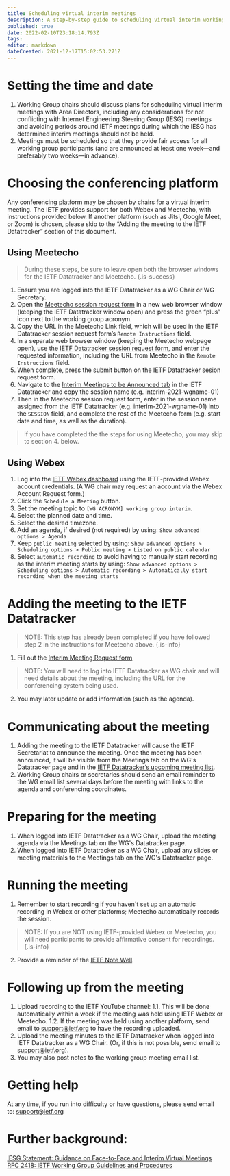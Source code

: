 ```yaml
---
title: Scheduling virtual interim meetings
description: A step-by-step guide to scheduling virtual interim working group meetings. 
published: true
date: 2022-02-10T23:18:14.793Z
tags: 
editor: markdown
dateCreated: 2021-12-17T15:02:53.271Z
---
```


# Setting the time and date
1. Working Group chairs should discuss plans for scheduling virtual interim meetings with Area Directors, including any considerations for not conflicting with Internet Engineering Steering Group (IESG) meetings and avoiding periods around IETF meetings during which the IESG has determined interim meetings should not be held.
2. Meetings must be scheduled so that they provide fair access for all working group participants (and are announced at least one week—and preferably two weeks—in advance).
# Choosing the conferencing platform
Any conferencing platform may be chosen by chairs for a virtual interim meeting. The IETF provides support for both Webex and Meetecho, with instructions provided below. If another platform (such as Jitsi, Google Meet, or Zoom) is chosen, please skip to the “Adding the meeting to  the IETF Datatracker” section of this document.
## Using Meetecho
> During these steps, be sure to leave open both the browser windows for the IETF Datatracker and Meetecho.
{.is-success}
1. Ensure you are logged into the IETF Datatracker as a WG Chair or WG Secretary.
2. Open the [Meetecho session request form](https://gce.conf.meetecho.com/admin-ietf/) in a new web browser window (keeping the IETF Datatracker window open) and press the green “plus” icon next to the working group acronym.
3. Copy the URL in the Meetecho Link field, which will be used in the IETF Datatracker session request form’s `Remote Instructions` field. 
4. In a separate web browser window (keeping the Meetecho webpage open), use the [IETF Datatracker session request form](https://datatracker.ietf.org/meeting/interim/request), and enter the requested information, including the URL from Meetecho in the `Remote Instructions` field.
5. When complete, press the submit button on the IETF Datatracker sesion request form.
6. Navigate to the [Interim Meetings to be Announced tab](https://datatracker.ietf.org/meeting/interim/announce) in the IETF Datatracker and copy the session name (e.g. interim-2021-wgname-01)
7. Then in the Meetecho session request form, enter in the session name assigned from the IETF Datatracker (e.g. interim-2021-wgname-01) into the `SESSION` field, and complete the rest of the Meetecho form (e.g. start date and time, as well as the duration).
> If you have completed the the steps for using Meetecho, you may skip to section 4. below.
## Using Webex
1. Log into the [IETF Webex dashboard](https://ietf.webex.com/webappng/sites/ietf/dashboard/home) using the IETF-provided Webex account credentials. (A WG chair may request an account via the Webex Account Request form.)
2. Click the `Schedule a Meeting` button.
3. Set the meeting topic to `[WG ACRONYM] working group interim`.
4. Select the planned date and  time.
5. Select the desired timezone.
6. Add an agenda, if desired (not required) by using: `Show advanced options > Agenda`
7. Keep `public meeting` selected by using: `Show advanced options > Scheduling options > Public meeting > Listed on public calendar`
8. Select `automatic recording` to avoid having to manually start recording as the interim meeting starts by using:
`Show advanced options > Scheduling options > Automatic recording > Automatically start recording when the meeting starts`

# Adding the meeting to the IETF Datatracker 
> NOTE: This step has already been completed if you have followed step 2 in the instructions for Meetecho above.
{.is-info}

1. Fill out the [Interim Meeting Request form](https://datatracker.ietf.org/meeting/interim/request/)
> NOTE: You will need to log into IETF Datatracker as WG chair and will need details about the meeting, including the URL for the conferencing system being used.
2. You may later update or add information (such as the agenda).

# Communicating about the meeting
1. Adding the meeting to the IETF Datatracker will cause the IETF Secretariat to announce the meeting. Once the meeting has been announced, it will be visible from the Meetings tab on the WG's Datatracker page and in the [IETF Datatracker’s upcoming meeting list](https://datatracker.ietf.org/meeting/upcoming).
2. Working Group chairs or secretaries should send an email reminder to the WG email list several days before the meeting with links to the agenda and conferencing coordinates.


# Preparing for the meeting
1. When logged into IETF Datatracker as a WG Chair, upload the meeting agenda via the Meetings tab on the WG's Datatracker page.
2. When logged into IETF Datatracker as a WG Chair, upload any slides or meeting materials to the Meetings tab on the WG's Datatracker page.


# Running the meeting
1. Remember to start recording if you haven't set up an automatic recording in Webex or other platforms; Meetecho automatically records the session.
> NOTE: If you are NOT using IETF-provided Webex or Meetecho, you will need participants to provide affirmative consent for recordings.
{.is-info}

2. Provide a reminder of the [IETF Note Well](https://www.ietf.org/about/note-well/).


# Following up from the meeting
1. Upload recording to the IETF YouTube channel: 
1.1. This will be done automatically within a week if the meeting was held using IETF Webex or Meetecho.
1.2. If the meeting was held using another platform, send email to support@ietf.org to have the recording uploaded.
3. Upload the meeting minutes to the  IETF Datatracker when logged into IETF Datatracker as a WG Chair. (Or, if this is not possible, send email to support@ietf.org).
3. You may also post notes to the working group meeting email list.


# Getting help
At any time, if you run into difficulty or have questions, please send email to: support@ietf.org 

# Further background:
[IESG Statement: Guidance on Face-to-Face and Interim Virtual Meetings](https://www.ietf.org/about/groups/iesg/statements/interim-meetings-guidance-2016-01-16/)
[RFC 2418: IETF Working Group Guidelines and Procedures](https://datatracker.ietf.org/doc/html/rfc2418)
